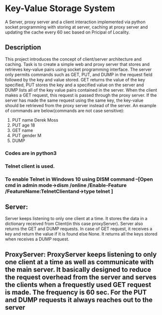 # Key-Value Storage System
A Server, proxy server and a client interaction implemented via python socket programming with storing at server, caching at proxy server and updating the cache every 60 sec based on Pricipal of Locality.
## Description
This project introduces the concept of client/server architecture and caching. Task is to create a simple web and proxy server that stores and retrieves key-value pairs using socket programming interface. The server only permits commands such as GET, PUT, and DUMP in the request field followed by the key and value stored. GET returns the value of the key specified, PUT stores the key and a specified value on the server and DUMP lists all of the key value pairs contained in the server. When the client makes a GET request, this request is passed through the proxy server. If the server has made the same request using the same key, the key-value should be retrieved from the proxy server instead of the server. An example of commands are below(commands are not case sensitive):
1. PUT name Derek Moss
2. PUT age 18
3. GET name
4. PUT gender M
5. DUMP
### Codes are in python3
### Telnet client is used. 
### To enable Telnet in Windows 10 using DISM command –[Open cmd in admin mode->dism /online /Enable-Feature /FeatureName:TelnetClientand->type telnet <host address> <port number>]
  
 ## Server: 
 Server keeps listening to only one client at a time. It stores the data in a dictionary received from Client(in this case proxyServer). Server also returns the GET and DUMP requests. In case of GET request, it receives a key and return the value if it is found else None. It returns all the keys stored when receives a DUMP request.
## ProxyServer:  ProxyServer keeps listening to only one client at a time as well as communicate with the main server. It basically designed to reduce the request overhead from the server and serves the clients when a frequestly used GET request is made. The frequency is 60 sec. For the PUT and DUMP requests it always reaches out to the server






